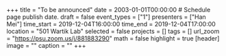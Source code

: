 +++
title = "To be announced"
date = 2003-01-01T00:00:00  # Schedule page publish date.
draft = false
event_types = ["1"]
presenters = ["Han Mei"]
time_start = 2019-12-04T16:00:00
time_end = 2019-12-04T17:00:00
location = "501 Wartik Lab"
selected = false
projects = []
tags = []
url_zoom = "https://psu.zoom.us/j/881883290"
math = false
highlight = true
[header]
image = ""
caption = ""
+++
